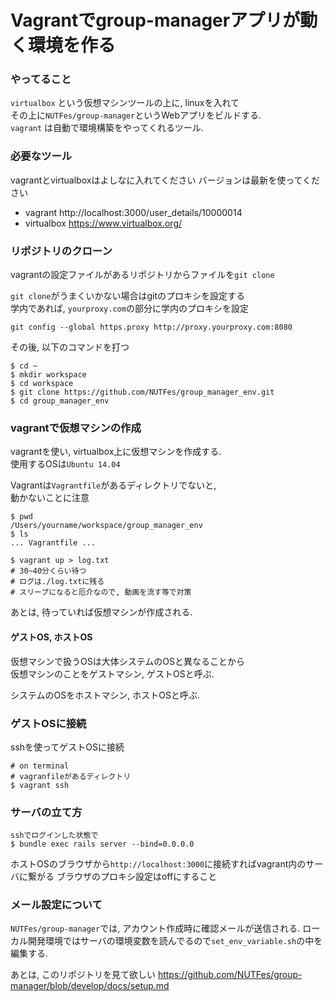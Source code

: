 # Vagrantでgroup-managerアプリが動く環境を作る

### やってること
``virtualbox`` という仮想マシンツールの上に, linuxを入れて  
その上に``NUTFes/group-manager``というWebアプリをビルドする.   
``vagrant`` は自動で環境構築をやってくれるツール.  


### 必要なツール
vagrantとvirtualboxはよしなに入れてください
バージョンは最新を使ってください

 * vagrant http://localhost:3000/user_details/10000014
 * virtualbox https://www.virtualbox.org/

### リポジトリのクローン

vagrantの設定ファイルがあるリポジトリからファイルを``git clone``

``git clone``がうまくいかない場合はgitのプロキシを設定する  
学内であれば, ``yourproxy.com``の部分に学内のプロキシを設定  
```
git config --global https.proxy http://proxy.yourproxy.com:8080
```

その後, 以下のコマンドを打つ
```
$ cd ~
$ mkdir workspace
$ cd workspace
$ git clone https://github.com/NUTFes/group_manager_env.git
$ cd group_manager_env
```

### vagrantで仮想マシンの作成

vagrantを使い, virtualbox上に仮想マシンを作成する.  
使用するOSは``Ubuntu 14.04``  

Vagrantは``Vagrantfile``があるディレクトリでないと,  
動かないことに注意

```
$ pwd
/Users/yourname/workspace/group_manager_env
$ ls
... Vagrantfile ...

$ vagrant up > log.txt
# 30~40分くらい待つ
# ログは./log.txtに残る
# スリープになると厄介なので, 動画を流す等で対策
```

あとは, 待っていれば仮想マシンが作成される.  

#### ゲストOS, ホストOS
仮想マシンで扱うOSは大体システムのOSと異なることから  
仮想マシンのことをゲストマシン, ゲストOSと呼ぶ.  

システムのOSをホストマシン, ホストOSと呼ぶ.  

### ゲストOSに接続

sshを使ってゲストOSに接続

```
# on terminal
# vagranfileがあるディレクトリ
$ vagrant ssh
```

### サーバの立て方

```
sshでログインした状態で
$ bundle exec rails server --bind=0.0.0.0
```

ホストOSのブラウザから``http://localhost:3000``に接続すればvagrant内のサーバに繋がる
ブラウザのプロキシ設定はoffにすること

### メール設定について
``NUTFes/group-manager``では, アカウント作成時に確認メールが送信される. 
ローカル開発環境ではサーバの環境変数を読んでるので``set_env_variable.sh``の中を編集する. 

あとは, このリポジトリを見て欲しい
https://github.com/NUTFes/group-manager/blob/develop/docs/setup.md


